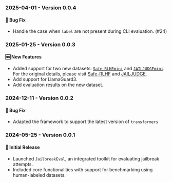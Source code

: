 ### **2025-04-01** - Version 0.0.4
#### 🔧 **Bug Fix**
- Handle the case when `label` are not present during CLI evaluation. (#24)

### **2025-01-25** - Version 0.0.3
#### 🆕 **New Features**
- Added support for two new datasets: [`Safe-RLHFmini`](https://github.com/ThuCCSLab/JailbreakEval/blob/main/data/Safe-RLHFmini.csv) and [`JAILJUDGEmini`](https://github.com/ThuCCSLab/JailbreakEval/blob/main/data/JAILJUDGEmini.csv). For the original details, please visit [Safe-RLHF](https://github.com/PKU-Alignment/safe-rlhf) and [JAILJUDGE](https://github.com/PKU-Alignment/safe-rlhf).
- Add support for LlamaGuard3.
- Add evaluation results on the new dataset.

### **2024-12-11** - Version 0.0.2
#### 🔧 **Bug Fix**
- Adapted the framework to support the latest version of `transformers`

### **2024-05-25** - Version 0.0.1
#### 🚀 **Initial Release**
- Launched `JailbreakEval`, an integrated toolkit for evaluating jailbreak attempts.
- Included core functionalities with support for benchmarking using human-labeled datasets.
